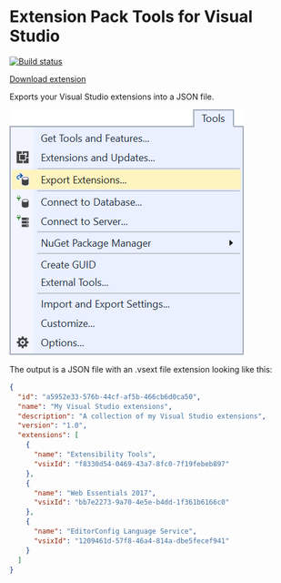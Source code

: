 # Extension Pack Tools for Visual Studio

[![Build status](https://ci.appveyor.com/api/projects/status/hc78u7wnqya38mur?svg=true)](https://ci.appveyor.com/project/madskristensen/extensionpacktools)

[Download extension](http://vsixgallery.com/extension/e83d71b8-8bfc-4e06-b145-b0388910c016/)

Exports your Visual Studio extensions into a JSON file.

![Tools menu](art/menu_tools.png)

The output is a JSON file with an .vsext file extension looking like this:

```json
{
  "id": "a5952e33-576b-44cf-af5b-466cb6d0ca50",
  "name": "My Visual Studio extensions",
  "description": "A collection of my Visual Studio extensions",
  "version": "1.0",
  "extensions": [
    {
      "name": "Extensibility Tools",
      "vsixId": "f8330d54-0469-43a7-8fc0-7f19febeb897"
    },
    {
      "name": "Web Essentials 2017",
      "vsixId": "bb7e2273-9a70-4e5e-b4dd-1f361b6166c0"
    },
    {
      "name": "EditorConfig Language Service",
      "vsixId": "1209461d-57f8-46a4-814a-dbe5fecef941"
    }
  ]
}
```